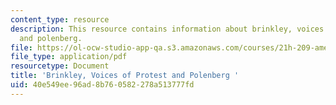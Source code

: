 ```yaml
---
content_type: resource
description: This resource contains information about brinkley, voices of protest
  and polenberg.
file: https://ol-ocw-studio-app-qa.s3.amazonaws.com/courses/21h-209-america-in-depression-and-war-spring-2012/40e549ee96ad8b760582278a513777fd_MIT21H_209S12_brinkley.pdf
file_type: application/pdf
resourcetype: Document
title: 'Brinkley, Voices of Protest and Polenberg '
uid: 40e549ee-96ad-8b76-0582-278a513777fd
---
```

